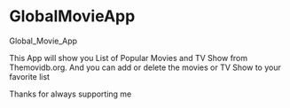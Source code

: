 # GlobalMovieApp
Global_Movie_App

This App will show you List of Popular Movies and TV Show from Themovidb.org. And you can add or delete the movies or TV Show to your favorite list

Thanks for always supporting me
